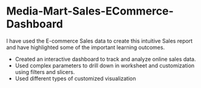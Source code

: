 # Media-Mart-Sales-ECommerce-Dashboard


I have used the E-commerce Sales data to create this intuitive Sales report and have highlighted some of the important learning outcomes.
- Created an interactive dashboard to track and analyze online sales data.
- Used complex parameters to drill down in worksheet and customization using filters and slicers.
- Used different types of customized visualization
